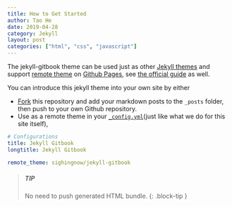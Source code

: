 ```yaml
---
title: How to Get Started
author: Tao He
date: 2019-04-28
category: Jekyll
layout: post
categories: ["html", "css", "javascript"]
---
```


The jekyll-gitbook theme can be used just as other [Jekyll themes][3] and
support [remote theme][2] on [Github Pages][1], see [the official guide][4]
as well.

You can introduce this jekyll theme into your own site by either

- [Fork][5] this repository and add your markdown posts to the `_posts` folder, then
  push to your own Github repository.
- Use as a remote theme in your [`_config.yml`][6](just like what we do for this
  site itself),

```yaml
# Configurations
title: Jekyll Gitbook
longtitle: Jekyll Gitbook

remote_theme: sighingnow/jekyll-gitbook
```

> ##### TIP
>
> No need to push generated HTML bundle.
> {: .block-tip }

[1]: https://pages.github.com
[2]: https://github.com/sighingnow/jekyll-gitbook/fork
[3]: https://pages.github.com/themes
[4]: https://docs.github.com/en/pages/setting-up-a-github-pages-site-with-jekyll/adding-a-theme-to-your-github-pages-site-using-jekyll
[5]: https://github.com/sighingnow/jekyll-gitbook/fork
[6]: https://github.com/sighingnow/jekyll-gitbook/blob/master/_config.yml
